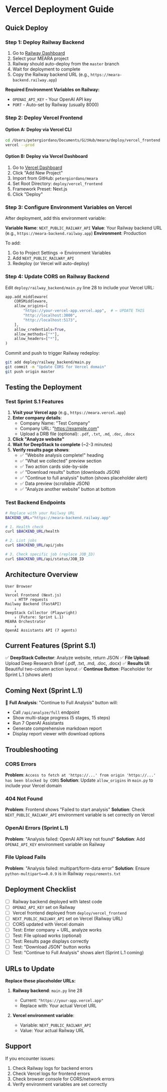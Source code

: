 # Vercel Deployment Guide

## Quick Deploy

### Step 1: Deploy Railway Backend

1. Go to [Railway Dashboard](https://railway.app/dashboard)
2. Select your MEARA project
3. Railway should auto-deploy from the `master` branch
4. Wait for deployment to complete
5. Copy the Railway backend URL (e.g., `https://meara-backend.railway.app`)

**Required Environment Variables on Railway:**
- `OPENAI_API_KEY` - Your OpenAI API key
- `PORT` - Auto-set by Railway (usually 8000)

### Step 2: Deploy Vercel Frontend

#### Option A: Deploy via Vercel CLI
```bash
cd /Users/petergiordano/Documents/GitHub/meara/deploy/vercel_frontend
vercel --prod
```

#### Option B: Deploy via Vercel Dashboard
1. Go to [Vercel Dashboard](https://vercel.com/dashboard)
2. Click "Add New Project"
3. Import from GitHub: `petergiordano/meara`
4. Set Root Directory: `deploy/vercel_frontend`
5. Framework Preset: Next.js
6. Click "Deploy"

### Step 3: Configure Environment Variables on Vercel

After deployment, add this environment variable:

**Variable Name**: `NEXT_PUBLIC_RAILWAY_API`
**Value**: Your Railway backend URL (e.g., `https://meara-backend.railway.app`)
**Environment**: Production

To add:
1. Go to Project Settings → Environment Variables
2. Add `NEXT_PUBLIC_RAILWAY_API`
3. Redeploy (or Vercel will auto-deploy)

### Step 4: Update CORS on Railway Backend

Edit `deploy/railway_backend/main.py` line 28 to include your Vercel URL:

```python
app.add_middleware(
    CORSMiddleware,
    allow_origins=[
        "https://your-vercel-app.vercel.app",  # ← UPDATE THIS
        "http://localhost:3000",
        "http://localhost:5173",
    ],
    allow_credentials=True,
    allow_methods=["*"],
    allow_headers=["*"],
)
```

Commit and push to trigger Railway redeploy:
```bash
git add deploy/railway_backend/main.py
git commit -m "Update CORS for Vercel domain"
git push origin master
```

## Testing the Deployment

### Test Sprint S.1 Features

1. **Visit your Vercel app** (e.g., `https://meara.vercel.app`)
2. **Enter company details**:
   - Company Name: "Test Company"
   - Company URL: "https://example.com"
   - Upload a DRB file (optional): `.pdf`, `.txt`, `.md`, `.doc`, `.docx`
3. **Click "Analyze website"**
4. **Wait for DeepStack to complete** (~2-3 minutes)
5. **Verify results page shows**:
   - ✅ "Website analysis complete!" heading
   - ✅ "What we collected" preview section
   - ✅ Two action cards side-by-side
   - ✅ "Download results" button (downloads JSON)
   - ✅ "Continue to full analysis" button (shows placeholder alert)
   - ✅ Data preview (scrollable JSON)
   - ✅ "Analyze another website" button at bottom

### Test Backend Endpoints

```bash
# Replace with your Railway URL
BACKEND_URL="https://meara-backend.railway.app"

# 1. Health check
curl $BACKEND_URL/health

# 2. List jobs
curl $BACKEND_URL/api/jobs

# 3. Check specific job (replace JOB_ID)
curl $BACKEND_URL/api/status/JOB_ID
```

## Architecture Overview

```
User Browser
    ↓
Vercel Frontend (Next.js)
    ↓ HTTP requests
Railway Backend (FastAPI)
    ↓
DeepStack Collector (Playwright)
    ↓ (Future: Sprint L.1)
MEARA Orchestrator
    ↓
OpenAI Assistants API (7 agents)
```

## Current Features (Sprint S.1)

✅ **DeepStack Collector**: Analyze website, return JSON
✅ **File Upload**: Upload Deep Research Brief (.pdf, .txt, .md, .doc, .docx)
✅ **Results UI**: Beautiful two-column action layout
✅ **Continue Button**: Placeholder for Sprint L.1 (shows alert)

## Coming Next (Sprint L.1)

🚧 **Full Analysis**: "Continue to Full Analysis" button will:
- Call `/api/analyze/full` endpoint
- Show multi-stage progress (5 stages, 15 steps)
- Run 7 OpenAI Assistants
- Generate comprehensive markdown report
- Display report viewer with download options

## Troubleshooting

### CORS Errors
**Problem**: `Access to fetch at 'https://...' from origin 'https://...' has been blocked by CORS`
**Solution**: Update `allow_origins` in `main.py` to include your Vercel domain

### 404 Not Found
**Problem**: Frontend shows "Failed to start analysis"
**Solution**: Check `NEXT_PUBLIC_RAILWAY_API` environment variable is set correctly on Vercel

### OpenAI Errors (Sprint L.1)
**Problem**: "Analysis failed: OpenAI API key not found"
**Solution**: Add `OPENAI_API_KEY` environment variable on Railway

### File Upload Fails
**Problem**: "Analysis failed: multipart/form-data error"
**Solution**: Ensure `python-multipart==0.0.9` is in Railway `requirements.txt`

## Deployment Checklist

- [ ] Railway backend deployed with latest code
- [ ] `OPENAI_API_KEY` set on Railway
- [ ] Vercel frontend deployed from `deploy/vercel_frontend`
- [ ] `NEXT_PUBLIC_RAILWAY_API` set on Vercel (Railway URL)
- [ ] CORS updated with Vercel domain
- [ ] Test: Enter company + URL, analyze works
- [ ] Test: File upload works (optional)
- [ ] Test: Results page displays correctly
- [ ] Test: "Download JSON" button works
- [ ] Test: "Continue to Full Analysis" shows alert (Sprint L.1 coming)

## URLs to Update

**Replace these placeholder URLs:**

1. **Railway backend**: `main.py` line 28
   - Current: `"https://your-app.vercel.app"`
   - Replace with: Your actual Vercel URL

2. **Vercel environment variable**:
   - Variable: `NEXT_PUBLIC_RAILWAY_API`
   - Value: Your actual Railway URL

## Support

If you encounter issues:
1. Check Railway logs for backend errors
2. Check Vercel logs for frontend errors
3. Check browser console for CORS/network errors
4. Verify environment variables are set correctly
